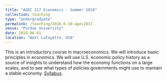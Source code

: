 ```yaml
---
title: "AGEC 217 Economics - Summer 2018"
collection: teaching
type: "Undergraduate"
permalink: /teaching/2018-6-10-agec2017
venue: "Purdue University"
date: 2018-06-01
location: "West Lafayette, USA"
---
```


This is an introductory course in macroeconomics. We will introduce basic principles in economics. We will use U.S. economic policy history as a source of insights to understand how the economy functions on a large scales, and to see what types of policies governments might use to mantain a stable economy. [Syllabus](http://jgnunol.github.io/files/agec217summer2018syllabus.pdf).
